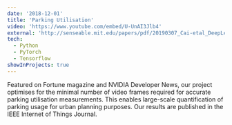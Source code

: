 ```yaml
---
date: '2018-12-01'
title: 'Parking Utilisation'
video: 'https://www.youtube.com/embed/U-UnAI3Jlb4'
external: 'http://senseable.mit.edu/papers/pdf/20190307_Cai-etal_DeepLearningParking_IEEE-IoT.pdf'
tech:
  - Python
  - PyTorch
  - Tensorflow
showInProjects: true
---
```


Featured on Fortune magazine and NVIDIA Developer News, our project optimises for the minimal number of video frames required for accurate parking utilisation measurements. This enables large-scale quantification of parking usage for urban planning purposes. Our results are published in the IEEE Internet of Things Journal.
